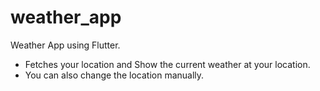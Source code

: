 # weather_app

Weather App using Flutter.
* Fetches your location and Show the current weather at your location.
* You can also change the location manually.
